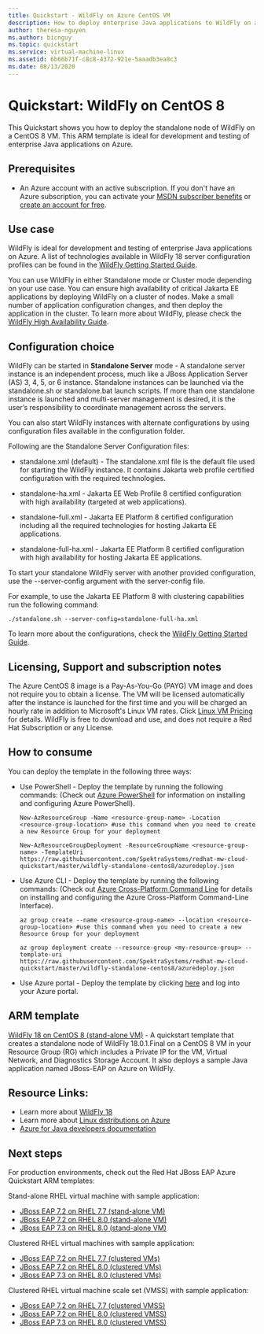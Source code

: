 ```yaml
---
title: Quickstart - WildFly on Azure CentOS VM
description: How to deploy enterprise Java applications to WildFly on an Azure CentOS VM.
author: theresa-nguyen
ms.author: bicnguy
ms.topic: quickstart
ms.service: virtual-machine-linux
ms.assetid: 6b66b71f-c8c8-4372-921e-5aaadb3ea8c3
ms.date: 08/13/2020
---
```


# Quickstart: WildFly on CentOS 8

This Quickstart shows you how to deploy the standalone node of WildFly on a CentOS 8 VM. This ARM template is ideal for development and testing of enterprise Java applications on Azure.

## Prerequisites

* An Azure account with an active subscription. If you don't have an Azure subscription, you can activate your [MSDN subscriber benefits](https://azure.microsoft.com/pricing/member-offers/msdn-benefits-details) or [create an account for free](https://azure.microsoft.com/pricing/free-trial).

## Use case

WildFly is ideal for development and testing of enterprise Java applications on Azure. A list of technologies available in WildFly 18 server configuration profiles can be found in the [WildFly Getting Started Guide](https://docs.wildfly.org/18/Getting_Started_Guide.html#getting-started-with-wildfly).

You can use WildFly in either Standalone mode or Cluster mode depending on your use case. You can ensure high availability of critical Jakarta EE applications by deploying WildFly on a cluster of nodes. Make a small number of application configuration changes, and then deploy the application in the cluster. To learn more about WildFly, please check the [WildFly High Availability Guide](https://docs.wildfly.org/18/High_Availability_Guide.html).

## Configuration choice

WildFly can be started in **Standalone Server** mode - A standalone server instance is an independent process, much like a JBoss Application Server (AS) 3, 4, 5, or 6 instance. Standalone instances can be launched via the standalone.sh or standalone.bat launch scripts. If more than one standalone instance is launched and multi-server management is desired, it is the user’s responsibility to coordinate management across the servers.

You can also start WildFly instances with alternate configurations by using configuration files available in the configuration folder.

Following are the Standalone Server Configuration files:

- standalone.xml (default) - The standalone.xml file is the default file used for starting the WildFly instance. It contains Jakarta web profile certified configuration with the required technologies.
   
- standalone-ha.xml - Jakarta EE Web Profile 8 certified configuration with high availability (targeted at web applications).
   
- standalone-full.xml - Jakarta EE Platform 8 certified configuration including all the required technologies for hosting Jakarta EE applications.

- standalone-full-ha.xml - Jakarta EE Platform 8 certified configuration with high availability for hosting Jakarta EE applications.

To start your standalone WildFly server with another provided configuration, use the --server-config argument with the server-config file.

For example, to use the Jakarta EE Platform 8 with clustering capabilities run the following command:

`./standalone.sh --server-config=standalone-full-ha.xml`

To learn more about the configurations, check the [WildFly Getting Started Guide](https://docs.wildfly.org/18/Getting_Started_Guide.html#wildfly-10-configurations).

## Licensing, Support and subscription notes

The Azure CentOS 8 image is a Pay-As-You-Go (PAYG) VM image and does not require you to obtain a license. The VM will be licensed automatically after the instance is launched for the first time and you will be charged an hourly rate in addition to Microsoft's Linux VM rates. Click [Linux VM Pricing](https://azure.microsoft.com/pricing/details/virtual-machines/linux/#linux) for details. WildFly is free to download and use, and does not require a Red Hat Subscription or any License.

## How to consume

You can deploy the template in the following three ways:

- Use PowerShell - Deploy the template by running the following commands: (Check out [Azure PowerShell](https://docs.microsoft.com/powershell/azure/?view=azps-2.8.0) for information on installing and configuring Azure PowerShell).

    `New-AzResourceGroup -Name <resource-group-name> -Location <resource-group-location> #use this command when you need to create a new Resource Group for your deployment`

    `New-AzResourceGroupDeployment -ResourceGroupName <resource-group-name> -TemplateUri https://raw.githubusercontent.com/SpektraSystems/redhat-mw-cloud-quickstart/master/wildfly-standalone-centos8/azuredeploy.json`
    
- Use Azure CLI - Deploy the template by running the following commands: (Check out [Azure Cross-Platform Command Line](https://docs.microsoft.com/cli/azure/install-azure-cli?view=azure-cli-latest) for details on installing and configuring the Azure Cross-Platform Command-Line Interface).

    `az group create --name <resource-group-name> --location <resource-group-location> #use this command when you need to create a new Resource Group for your deployment`

    `az group deployment create --resource-group <my-resource-group> --template-uri https://raw.githubusercontent.com/SpektraSystems/redhat-mw-cloud-quickstart/master/wildfly-standalone-centos8/azuredeploy.json`

- Use Azure portal - Deploy the template by clicking <a href="https://portal.azure.com/#create/Microsoft.Template/uri/https%3A%2F%2Fraw.githubusercontent.com%2FSpektraSystems%2Fredhat-mw-cloud-quickstart%2Fmaster%2Fwildfly-standalone-centos8%2Fazuredeploy.json" target="_blank">here</a> and log into your Azure portal.

## ARM template

<a href="https://github.com/SpektraSystems/redhat-mw-cloud-quickstart/tree/master/wildfly-standalone-centos8" target="_blank"> WildFly 18 on CentOS 8 (stand-alone VM)</a> -  A quickstart template that creates a standalone node of WildFly 18.0.1.Final on a CentOS 8 VM in your Resource Group (RG) which includes a Private IP for the VM, Virtual Network, and Diagnostics Storage Account. It also deploys a sample Java application named JBoss-EAP on Azure on WildFly.

## Resource Links:

* Learn more about [WildFly 18](https://wildfly.org/)
* Learn more about [Linux distributions on Azure](https://docs.microsoft.com/azure/virtual-machines/linux/endorsed-distros)
* [Azure for Java developers documentation](https://docs.microsoft.com/azure/developer/java/?view=azure-java-stable)

## Next steps

For production environments, check out the Red Hat JBoss EAP Azure Quickstart ARM templates:

Stand-alone RHEL virtual machine with sample application:

*  <a href="https://github.com/SpektraSystems/redhat-mw-cloud-quickstart/tree/master/jboss-eap-standalone-rhel7" target="_blank"> JBoss EAP 7.2 on RHEL 7.7 (stand-alone VM)</a>
*  <a href="https://github.com/SpektraSystems/redhat-mw-cloud-quickstart/tree/master/jboss-eap-standalone-rhel8" target="_blank"> JBoss EAP 7.2 on RHEL 8.0 (stand-alone VM)</a>
*  <a href="https://github.com/SpektraSystems/redhat-mw-cloud-quickstart/tree/master/jboss-eap73-standalone-rhel8" target="_blank"> JBoss EAP 7.3 on RHEL 8.0 (stand-alone VM)</a>

Clustered RHEL virtual machines with sample application:

* <a href="https://github.com/SpektraSystems/redhat-mw-cloud-quickstart/tree/master/jboss-eap-clustered-multivm-rhel7" target="_blank">JBoss EAP 7.2 on RHEL 7.7 (clustered VMs)</a>
* <a href="https://github.com/SpektraSystems/redhat-mw-cloud-quickstart/tree/master/jboss-eap-clustered-multivm-rhel8" target="_blank">JBoss EAP 7.2 on RHEL 8.0 (clustered VMs)</a>
* <a href="https://github.com/SpektraSystems/redhat-mw-cloud-quickstart/tree/master/jboss-eap73-clustered-multivm-rhel8" target="_blank">JBoss EAP 7.3 on RHEL 8.0 (clustered VMs)</a>

Clustered RHEL virtual machine scale set (VMSS) with sample application:

* <a href="https://github.com/SpektraSystems/redhat-mw-cloud-quickstart/tree/master/jboss-eap-clustered-vmss-rhel7" target="_blank">JBoss EAP 7.2 on RHEL 7.7 (clustered VMSS)</a>
* <a href="https://github.com/SpektraSystems/redhat-mw-cloud-quickstart/tree/master/jboss-eap-clustered-vmss-rhel8"  target="_blank">JBoss EAP 7.2 on RHEL 8.0 (clustered VMSS)</a>
* <a href="https://github.com/SpektraSystems/redhat-mw-cloud-quickstart/tree/master/jboss-eap73-clustered-vmss-rhel8" target="_blank">JBoss EAP 7.3 on RHEL 8.0 (clustered VMSS)</a>
